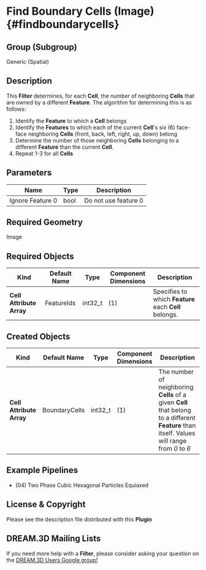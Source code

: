 Find Boundary Cells (Image) {#findboundarycells}
=============

## Group (Subgroup) ##

Generic (Spatial)

## Description ##

This **Filter** determines, for each **Cell**, the number of neighboring **Cells** that are owned by a different **Feature**.  The algorithm for determining this is as follows: 

1. Identify the **Feature** to which a **Cell** belongs
2. Identify the **Features** to which each of the current **Cell**'s six (6) face-face neighboring **Cells** (front, back, left, right, up, down) belong
3. Determine the number of those neighboring **Cells** belonging to a different **Feature** than the current **Cell**. 
4. Repeat 1-3 for all **Cells**

## Parameters ##

| Name             | Type | Description |
|------------------|------|-------------|
| Ignore Feature 0 | bool | Do not use feature 0 |

## Required Geometry ##

Image 

## Required Objects ##

| Kind | Default Name | Type | Component Dimensions | Description |
|------|--------------|------|----------------------|-------------|
| **Cell Attribute Array** | FeatureIds | int32_t | (1) | Specifies to which **Feature** each **Cell** belongs. |

## Created Objects ##

| Kind | Default Name | Type | Component Dimensions | Description |
|------|--------------|------|----------------------|-------------|
| **Cell Attribute Array** | BoundaryCells | int32_t | (1) | The number of neighboring **Cells** of a given **Cell** that belong to a different **Feature** than itself. Values will range from *0* to *6* |

## Example Pipelines ##

+ (04) Two Phase Cubic Hexagonal Particles Equiaxed

## License & Copyright ##

Please see the description file distributed with this **Plugin**

## DREAM.3D Mailing Lists ##

If you need more help with a **Filter**, please consider asking your question on the [DREAM.3D Users Google group!](https://groups.google.com/forum/?hl=en#!forum/dream3d-users)


